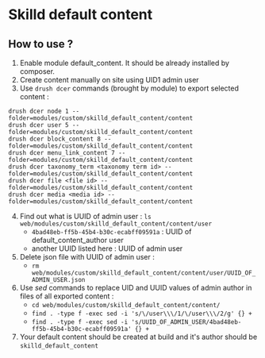 # Skilld default content

## How to use ?

1. Enable module default_content. It should be already installed by composer.
2. Create content manually on site using UID1 admin user
3. Use `drush dcer` commands (brought by module) to export selected content :
```
drush dcer node 1 --folder=modules/custom/skilld_default_content/content
drush dcer user 5 --folder=modules/custom/skilld_default_content/content
drush dcer block_content 8 --folder=modules/custom/skilld_default_content/content
drush dcer menu_link_content 7 --folder=modules/custom/skilld_default_content/content
drush dcer taxonomy_term <taxonomy term id> --folder=modules/custom/skilld_default_content/content
drush dcer file <file id> --folder=modules/custom/skilld_default_content/content
drush dcer media <media id> --folder=modules/custom/skilld_default_content/content
```
4. Find out what is UUID of admin user : `ls web/modules/custom/skilld_default_content/content/user`
     - `4bad48eb-ff5b-45b4-b30c-ecabff09591a` : UUID of default_content_author user
     - another UUID listed here  : UUID of admin user
5. Delete json file with UUID of admin user : 
     - `rm web/modules/custom/skilld_default_content/content/user/UUID_OF_ADMIN_USER.json`
6. Use _sed_ commands to replace UID and UUID values of admin author in files of all exported content : 
      - `cd web/modules/custom/skilld_default_content/content/`
     - `find . -type f -exec sed -i 's/\/user\\\/1/\/user\\\/2/g' {} +`
     - `find . -type f -exec sed -i 's/UUID_OF_ADMIN_USER/4bad48eb-ff5b-45b4-b30c-ecabff09591a' {} +`
7. Your default content should be created at build and it's author should be `skilld_default_content`

